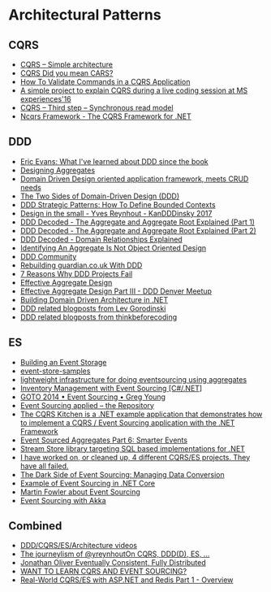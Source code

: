 # Architectural Patterns

## CQRS
- [CQRS – Simple architecture](https://www.future-processing.pl/blog/cqrs-simple-architecture/)
- [CQRS Did you mean CARS?](https://cqrs.wordpress.com)
- [How To Validate Commands in a CQRS Application](http://danielwhittaker.me/2016/04/20/how-to-validate-commands-in-a-cqrs-application/)
- [A simple project to explain CQRS during a live coding session at MS experiences'16](https://github.com/tpierrain/CQRS)
- [CQRS – Third step – Synchronous read model](http://radblog.pl/2018/01/08/cqrs-third-step-synchronous-read-model/)
- [Ncqrs Framework - The CQRS Framework for .NET](https://github.com/pjvds/ncqrs)

## DDD
- [Eric Evans: What I've learned about DDD since the book](https://www.youtube.com/watch?v=lE6Hxz4yomA)
- [Designing Aggregates](http://practical-ddd.blogspot.co.uk/2012/07/designing-aggregates.html)
- [Domain Driven Design oriented application framework, meets CRUD needs](https://github.com/stoveproject/Stove)
- [The Two Sides of Domain-Driven Design (DDD)](https://www.diffen.com/difference/Strategy_vs_Tactic)
- [DDD Strategic Patterns: How To Define Bounded Contexts](https://codeburst.io/ddd-strategic-patterns-how-to-define-bounded-contexts-2dc70927976e)
- [Design in the small - Yves Reynhout - KanDDDinsky 2017](https://www.youtube.com/watch?v=3iLW4puXHvc)
- [DDD Decoded - The Aggregate and Aggregate Root Explained \(Part 1\)](http://blog.sapiensworks.com/post/2016/07/14/DDD-Aggregate-Decoded-1)
- [DDD Decoded - The Aggregate and Aggregate Root Explained \(Part 2\)](http://blog.sapiensworks.com/post/2016/07/14/DDD-Aggregate-Decoded-2)
- [DDD Decoded - Domain Relationships Explained](http://blog.sapiensworks.com/post/2016/08/24/DDD-Relationships)
- [Identifying An Aggregate Is Not Object Oriented Design](http://blog.sapiensworks.com/post/2018/01/08/DDD-Aggregate-groups-behaviour-not-data)
- [DDD Community](http://dddcommunity.org/)
- [Rebuilding guardian.co.uk With DDD](https://www.infoq.com/presentations/rebuild-guardian-ddd-wills)
- [7 Reasons Why DDD Projects Fail](https://vimeo.com/13824218)
- [Effective Aggregate Design](https://vaughnvernon.co/?p=838)
- [Effective Aggregate Design Part III - DDD Denver Meetup](https://vimeo.com/36884903)
- [Building Domain Driven Architecture in .NET](https://amanagrawal.blog/2017/08/04/building-domain-driven-architecture-in-net-part-1-overview/)
- [DDD related blogposts from Lev Gorodinski](http://gorodinski.com/)
- [DDD related blogposts from thinkbeforecoding](https://thinkbeforecoding.com/category/Domain-Driven-Desing)

## ES
- [Building an Event Storage](https://cqrs.wordpress.com/documents/building-event-storage/)
- [event-store-samples](https://github.com/jasonmitchell/event-store-samples)
- [lightweight infrastructure for doing eventsourcing using aggregates](https://github.com/yreynhout/AggregateSource)
- [Inventory Management with Event Sourcing \[C#/.NET\]](https://www.youtube.com/watch?v=FaAEvYf5-PY)
- [GOTO 2014 • Event Sourcing • Greg Young](https://www.youtube.com/watch?v=8JKjvY4etTY)
- [Event Sourcing applied – the Repository](https://lostechies.com/gabrielschenker/2015/07/13/event-sourcing-applied-the-repository/)
- [The CQRS Kitchen is a .NET example application that demonstrates how to implement a CQRS / Event Sourcing application with the .NET Framework](http://thecqrskitchen.codeplex.com/)
- [Event Sourced Aggregates Part 6: Smarter Events](https://www.horsdal-consult.dk/2018/01/event-sourced-aggregates-part-6-smarter.html)
- [Stream Store library targeting SQL based implementations for .NET](https://github.com/SQLStreamStore/SQLStreamStore)
- [I have worked on, or cleaned up, 4 different CQRS/ES projects. They have all failed.](https://news.ycombinator.com/item?id=13339972)
- [The Dark Side of Event Sourcing:
Managing Data Conversion](http://files.movereem.nl/2017saner-eventsourcing.pdf)
- [Example of Event Sourcing in .NET Core](https://github.com/oskardudycz/EventSourcing.NetCore)
- [Martin Fowler about Event Sourcing](https://martinfowler.com/eaaDev/EventSourcing.html)
- [Event Sourcing with Akka](https://doc.akka.io/docs/akka/snapshot/persistence.html?language=scala)

## Combined
 - [DDD/CQRS/ES/Architecture videos](https://gist.github.com/SzymonPobiega/5220595)
 - [The journeylism of @yreynhoutOn CQRS, DDD(D), ES, …](https://seabites.wordpress.com)
 - [Jonathan Oliver
Eventually Consistent, Fully Distributed](http://blog.jonathanoliver.com)
 - [WANT TO LEARN CQRS AND EVENT SOURCING?](http://danielwhittaker.me/)
 - [Real-World CQRS/ES with ASP.NET and Redis Part 1 - Overview](https://www.exceptionnotfound.net/real-world-cqrs-es-with-asp-net-and-redis-part-1-overview/?utm_medium=social&utm_campaign=postplanner&utm_source=twitter.com)
